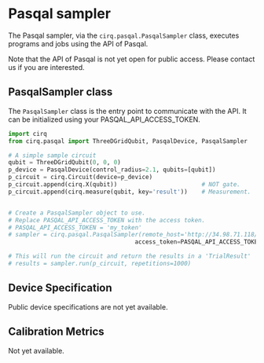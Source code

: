 # Pasqal sampler

The Pasqal sampler, via the `cirq.pasqal.PasqalSampler` class, executes programs and jobs using the
API of Pasqal.

Note that the API of Pasqal is not yet open for public access. Please contact us if you are
interested.

## PasqalSampler class

The `PasqalSampler` class is the entry point to communicate with the API. It can be initialized
using your PASQAL_API_ACCESS_TOKEN.


```python
import cirq
from cirq.pasqal import ThreeDGridQubit, PasqalDevice, PasqalSampler

# A simple sample circuit
qubit = ThreeDGridQubit(0, 0, 0)
p_device = PasqalDevice(control_radius=2.1, qubits=[qubit])
p_circuit = cirq.Circuit(device=p_device)
p_circuit.append(cirq.X(qubit))                        # NOT gate.
p_circuit.append(cirq.measure(qubit, key='result'))    # Measurement.


# Create a PasqalSampler object to use.
# Replace PASQAL_API_ACCESS_TOKEN with the access token.
# PASQAL_API_ACCESS_TOKEN = 'my_token'
# sampler = cirq.pasqal.PasqalSampler(remote_host='http://34.98.71.118/v0/pasqal',
                                    access_token=PASQAL_API_ACCESS_TOKEN)

# This will run the circuit and return the results in a 'TrialResult'
# results = sampler.run(p_circuit, repetitions=1000)
```

## Device Specification

Public device specifications are not yet available.


## Calibration Metrics

Not yet available.
